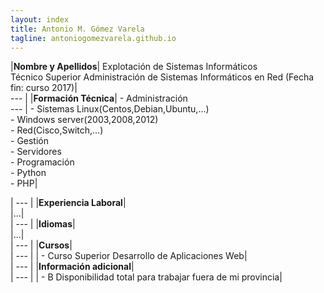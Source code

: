 ```yaml
---
layout: index
title: Antonio M. Gómez Varela
tagline: antoniogomezvarela.github.io
---
```


|**Nombre y Apellidos**| Explotación de Sistemas Informáticos    
				   	    Técnico Superior Administración de Sistemas Informáticos en Red (Fecha fin: curso 2017)|    
 --- | 
|**Formación Técnica**|	- Administración  
--- |					  	- Sistemas Linux(Centos,Debian,Ubuntu,...)   
					  		- Windows server(2003,2008,2012)    
					  		- Red(Cisco,Switch,...)    
					  	- Gestión  
					  		- Servidores       
					  	- Programación  
					  		- Python   
					  		- PHP|      
 










| --- |
|**Experiencia Laboral**|  
|...|  
| --- |
|**Idiomas**|  
|...|  
| --- |
|**Cursos**|  
| --- |
|	- Curso Superior Desarrollo de Aplicaciones Web|  
| --- |
|**Información adicional**|  
| --- |
|	- B Disponibilidad total para trabajar fuera de mi provincia|  

